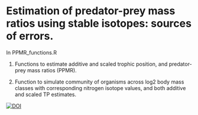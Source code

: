 Estimation of predator-prey mass ratios using stable isotopes: sources of errors.
=============

In PPMR_functions.R

1) Functions to estimate additive and scaled trophic position, and predator-prey mass ratios (PPMR). 

2) Function to simulate community of organisms across log2 body mass classes with corresponding nitrogen isotope values, and both additive and scaled TP estimates.

[![DOI](https://zenodo.org/badge/6449/baumlab/ppmr-isotopes.png)](http://dx.doi.org/10.5281/zenodo.11940)
 
